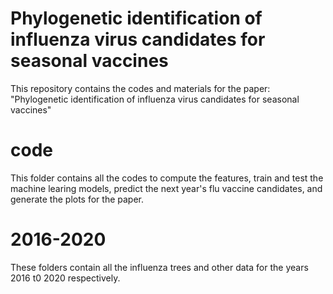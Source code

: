 # Phylogenetic identification of influenza virus candidates for seasonal vaccines
This repository contains the codes and materials for the paper: "Phylogenetic identification of influenza virus candidates for
seasonal vaccines"

# code

This folder contains all the codes to compute the features, train and test the machine learing models, predict the next year's flu vaccine candidates, and generate the plots for the paper.

# 2016-2020

These folders contain all the influenza trees and other data for the years 2016 t0 2020 respectively. 





